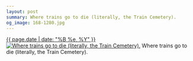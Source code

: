 ```yaml
---
layout: post
summary: Where trains go to die (literally, the Train Cemetery).
og_image: 168-1280.jpg
---
```


<p>
  <time><a href="/168">{{ page.date | date: "%B %e, %Y" }}</a></time>
  <a href="/168"><img src="{{ site.assets_url }}/168-640.jpg" srcset="{{ site.assets_url }}/168-1280.jpg 1280w, {{ site.assets_url }}/168-960.jpg 960w, {{ site.assets_url }}/168-640.jpg 640w, {{ site.assets_url }}/168-320.jpg 320w" sizes="(min-width: 700px) 50vw, calc(100vw - 2rem)" alt="Where trains go to die (literally, the Train Cemetery)." /></a>
  <span>Where trains go to die (literally, the Train Cemetery).</span>
</p>
